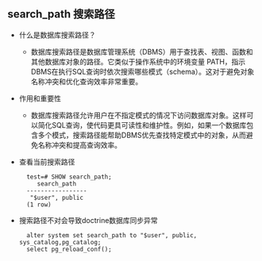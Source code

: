 ## search_path 搜索路径
- 什么是数据库搜索路径？
	- 数据库搜索路径是数据库管理系统（DBMS）用于查找表、视图、函数和其他数据库对象的路径。它类似于操作系统中的环境变量 PATH，指示DBMS在执行SQL查询时依次搜索哪些模式（schema）。这对于避免对象名称冲突和优化查询效率非常重要。
- 作用和重要性
	- 数据库搜索路径允许用户在不指定模式的情况下访问数据库对象。这样可以简化SQL查询，使代码更具可读性和维护性。例如，如果一个数据库包含多个模式，搜索路径能帮助DBMS优先查找特定模式中的对象，从而避免名称冲突和提高查询效率。
- 查看当前搜索路径

		test=# SHOW search_path;
		   search_path   
		-----------------
		 "$user", public
		(1 row)
- 搜索路径不对会导致doctrine数据库同步异常

		alter system set search_path to "$user", public, sys_catalog,pg_catalog;
		select pg_reload_conf();